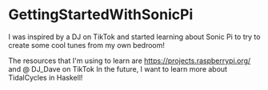 # GettingStartedWithSonicPi
I was inspired by a DJ on TikTok and started learning about Sonic Pi to try to create some cool tunes from my own bedroom!

<p2>The resources that I'm using to learn are https://projects.raspberrypi.org/ and @ DJ_Dave on TikTok</p2>
<p3>In the future, I want to learn more about TidalCycles in Haskell!</p3>
